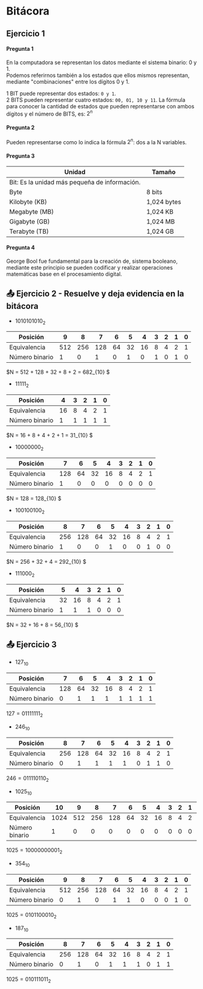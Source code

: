 # Bitácora
## Ejercicio 1

#### Pregunta 1
En la computadora se representan los datos mediante el sistema binario: 0 y 1.\
Podemos referirnos también a los estados que ellos mismos representan, mediante "combinaciones" entre los dígitos 0 y 1.

1 BIT puede representar dos estados: `0 y 1`. 
\
2 BITS pueden representar cuatro estados: `00, 01, 10 y 11`.
La fórmula para conocer la cantidad de estados que pueden representarse con ambos dígitos y el número de BITS, es: $2^n$

#### Pregunta 2
Pueden representarse como lo indica la fórmula $2^n$: dos a la N variables.

#### Pregunta 3

|Unidad|Tamaño|
|------|--------|
|Bit: Es la unidad más pequeña de información.||
|Byte|8 bits|
|Kilobyte (KB)|1,024 bytes|
|Megabyte (MB)|1,024 KB|
|Gigabyte (GB)|1,024 MB|
|Terabyte (TB)|1,024 GB|

#### Pregunta 4 
George Bool fue fundamental para la creación de, sistema booleano, mediante este principio se pueden codificar y realizar operaciones matemáticas base en el procesamiento digital.

## 📤 Ejercicio 2 - Resuelve y deja evidencia en la bitácora

- $1010101010_2$

|Posición|9|8|7|6|5|4|3|2|1|0|
|---|--|--|--|--|--|--|--|--|--|--|
|Equivalencia|512|256|128|64|32|16|8|4|2|1|
|Número binario|1|0|1|0|1|0|1|0|1|0|

$N = 512 + 128 + 32 + 8 + 2 = 682_{10} $

- $11111_2$

|Posición |4|3|2|1|0|
|--|--|--|--|--|--|
|Equivalencia|16|8|4|2|1|
|Número binario|1|1|1|1|1|

$N = 16 + 8 + 4 + 2 + 1 = 31_{10} $

- $10000000_2$

|Posición|7|6|5|4|3|2|1|0|
|--|--|--|--|--|--|--|--|--|
|Equivalencia|128|64|32|16|8|4|2|1|
|Número binario|1|0|0|0|0|0|0|0|

$N = 128 = 128_{10} $

- $100100100_2$

|Posición|8|7|6|5|4|3|2|1|0|
|--|--|--|--|--|--|--|--|--|--|
|Equivalencia|256|128|64|32|16|8|4|2|1|
|Número binario|1|0|0|1|0|0|1|0|0|

$N = 256 + 32 + 4 = 292_{10} $

-  $111000_2$

|Posición |5|4|3|2|1|0|
|--|--|--|--|--|--|--|
|Equivalencia|32|16|8|4|2|1|
|Número binario|1|1|1|0|0|0|

$N = 32 + 16 + 8 = 56_{10} $

## 📤 Ejercicio 3 

- $127_{10}$

|Posición|7|6|5|4|3|2|1|0|
|--|--|--|--|--|--|--|--|--|
|Equivalencia|128|64|32|16|8|4|2|1|
|Número binario|0|1|1|1|1|1|1|1|

$127 = 01111111_{2}$

- $246_{10}$

|Posición|8|7|6|5|4|3|2|1|0|
|--|--|--|--|--|--|--|--|--|--|
|Equivalencia|256|128|64|32|16|8|4|2|1|
|Número binario|0|1|1|1|1|0|1|1|0|

$246 = 011110110_{2}$

- $1025_{10}$

|Posición|10|9|8|7|6|5|4|3|2|1|0|
|---|---|--|--|--|--|--|--|--|--|--|--|
|Equivalencia|1024|512|256|128|64|32|16|8|4|2|1|
|Número binario|1|0|0|0|0|0|0|0|0|0|1|

$1025 = 10000000001_{2}$

- $354_{10}$

|Posición|9|8|7|6|5|4|3|2|1|0|
|---|--|--|--|--|--|--|--|--|--|--|
|Equivalencia|512|256|128|64|32|16|8|4|2|1|
|Número binario|0|1|0|1|1|0|0|0|1|0|

$1025 = 0101100010_{2}$

- $187_{10}$

|Posición|8|7|6|5|4|3|2|1|0|
|--|--|--|--|--|--|--|--|--|--|
|Equivalencia|256|128|64|32|16|8|4|2|1|
|Número binario|0|1|0|1|1|1|0|1|1|

$1025 = 010111011_{2}$